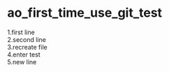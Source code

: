 # ao_first_time_use_git_test  
1.first line  
2.second line  
3.recreate file  
4.enter test  
5.new line  